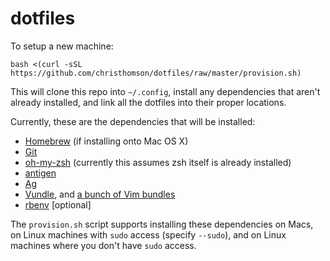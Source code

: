 # dotfiles

To setup a new machine:
```
bash <(curl -sSL https://github.com/christhomson/dotfiles/raw/master/provision.sh)
```

This will clone this repo into `~/.config`, install any dependencies that aren't already installed, and link all the dotfiles into their proper locations.

Currently, these are the dependencies that will be installed:
* [Homebrew](https://github.com/mxcl/homebrew) (if installing onto Mac OS X)
* [Git](http://git-scm.com)
* [oh-my-zsh](https://github.com/robbyrussell/oh-my-zsh) (currently this assumes zsh itself is already installed)
* [antigen](https://github.com/zsh-users/antigen)
* [Ag](https://github.com/ggreer/the_silver_searcher)
* [Vundle](https://github.com/gmarik/vundle), and [a bunch of Vim bundles](https://github.com/christhomson/dotfiles/blob/master/vim/vimrc)
* [rbenv](https://github.com/sstephenson/rbenv) [optional]

The `provision.sh` script supports installing these dependencies on Macs, on Linux machines with `sudo` access (specify `--sudo`), and on Linux machines where you don't have `sudo` access.
